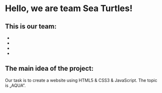 # Hello, we are team Sea Turtles!
## This is our team:
-
-
-
-
## The main idea of the project:
Our task is to create a website using HTML5 & CSS3 & JavaScript. The topic is „AQUA”.
